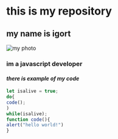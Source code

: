 # this is  my repository
## my name is igort
![my photo](https://user-images.githubusercontent.com/60629407/139448835-f652c6bd-02bf-4654-8e25-9d947acf7581.png)
### **im a javascript developer**
#### *there is example of my code*
``` javascript
let isalive = true;
do{
code();
)
while(isalive);
function code(){
alert("hello world!")
}
```
